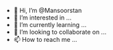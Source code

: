 - 👋 Hi, I’m @Mansoorstan
- 👀 I’m interested in ...
- 🌱 I’m currently learning ...
- 💞️ I’m looking to collaborate on ...
- 📫 How to reach me ...

<!---
Mansoorstan/Mansoorstan is a ✨ special ✨ repository because its `README.md` (this file) appears on your GitHub profile.
You can click the Preview link to take a look at your changes.
--->
